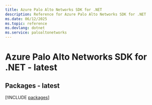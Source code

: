 ```yaml
---
title: Azure Palo Alto Networks SDK for .NET
description: Reference for Azure Palo Alto Networks SDK for .NET
ms.date: 06/12/2025
ms.topic: reference
ms.devlang: dotnet
ms.service: paloaltonetworks
---
```

# Azure Palo Alto Networks SDK for .NET - latest
## Packages - latest
[!INCLUDE [packages](palo-alto-networks-index.md)]